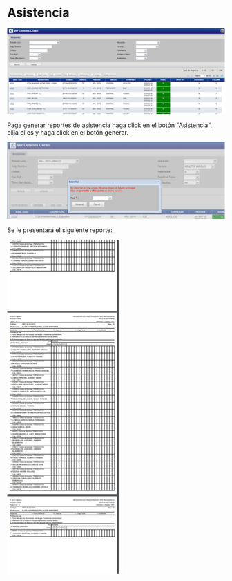 # Asistencia

![Listar Cursos](../../img/indicePrincipal.jpg)

Paga generar reportes de asistencia haga click en el botón "Asistencia", elija el es y haga click en el botón generar.

![Nombramientos](../../img/reporteIndicePrincipalAsistencia.jpg)

Se le presentará el siguiente reporte:

![Nombramientos](../../img/reporteIndicePrincipalAsistenciaEjemplo.jpg)

